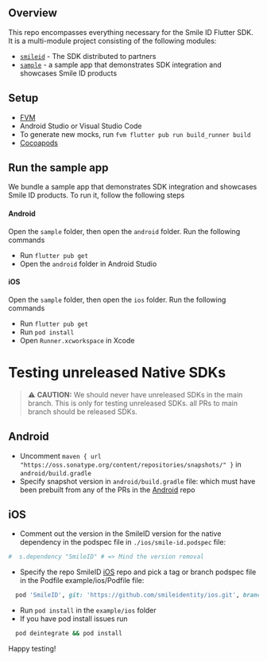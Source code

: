 ## Overview

This repo encompasses everything necessary for the Smile ID Flutter SDK. It is a multi-module
project consisting of the following modules:

- [`smileid`](https://github.com/smileidentity/flutter/tree/main) -
  The SDK distributed to partners
- [`sample`](https://github.com/smileidentity/flutter/tree/main/sample) - a sample app
  that demonstrates SDK integration and showcases Smile ID products

## Setup

- [FVM](https://fvm.app/docs/getting_started/installation)  
- Android Studio or Visual Studio Code
- To generate new mocks, run `fvm flutter pub run build_runner build`
- [Cocoapods](https://cocoapods.org/)

## Run the sample app

We bundle a sample app that demonstrates SDK integration and showcases Smile ID products. To run it, 
follow the following steps

#### Android
 
Open the `sample` folder, then open the `android` folder. Run the following commands

- Run `flutter pub get`
- Open the `android` folder in Android Studio

#### iOS

Open the `sample` folder, then open the `ios` folder. Run the following commands

- Run `flutter pub get`
- Run `pod install`
- Open `Runner.xcworkspace` in Xcode

# Testing unreleased Native SDKs

> ⚠️ **CAUTION:** We should never have unreleased SDKs in the main branch. This is only for testing unreleased SDKs. all PRs to main branch should be released SDKs.

## Android
* Uncomment  `maven { url "https://oss.sonatype.org/content/repositories/snapshots/" }` in `android/build.gradle`
* Specify snapshot version in `android/build.gradle` file: which must have been prebuilt from any of the PRs in the [Android](https://github.com/smileidentity/android) repo

## iOS
* Comment out the version in the SmileID version for the native dependency in the  podspec file in `./ios/smile-id.podspec` file:
```ruby
#  s.dependency "SmileID" # => Mind the version removal
```
* Specify the repo SmileID [iOS](https://github.com/smileidentity/ios) repo and pick a tag or branch podspec file in the Podfile example/ios/Podfile file:
```ruby
  pod 'SmileID', git: 'https://github.com/smileidentity/ios.git', branch: 'main'
```
* Run `pod install` in the `example/ios` folder
* If you have pod install issues run
```bash
  pod deintegrate && pod install
```

Happy testing!
